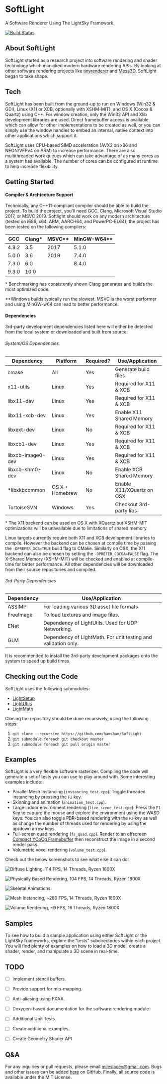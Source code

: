 # SoftLight
A Software Renderer Using The LightSky Framework.

[![Build Status](https://travis-ci.org/hamsham/SoftLight.svg?branch=master)](https://travis-ci.org/hamsham/SoftLight)



## About SoftLight
SoftLight started as a research project into software rendering and shader
technology which mimicked modern hardware rendering APIs. By looking at other
software rendering projects like
[tinyrenderer](https://github.com/ssloy/tinyrenderer/wiki) and
[Mesa3D](https://www.mesa3d.org), SoftLight began to take shape.



## Tech
SoftLight has been built from the ground-up to run on Windows (Win32 & GDI),
Linux (X11 or XCB, optionally with XSHM-MIT), and OS X (Cocoa & Quartz) using
C++. For window creation, only the Win32 API and Xlib development libraries
are used. Direct framebuffer access is available which can allow for other
implementations to be created as well, or you can simply use the window
handles to embed an internal, native context into other applications which
support it.

SoftLight uses CPU-based SIMD acceleration (AVX2 on x86 and NEON/VFPv4 on ARM)
to increase performance. There are also multithreaded work queues which can
take advantage of as many cores as a system has available. The number of cores
can be configured at runtime to help increase flexibility.



## Getting Started
#### Compiler & Archtecture Support
Technically, any C++11-compliant compiler should be able to build the project.
To build the project, you'll need GCC, Clang, Microsoft Visual Studio 2017, or
MSVC 2019. Softlight should work on any modern architecture (tested on i686,
x64, ARM, AARCH64, and PowerPC-EL64), the project has been tested on the
following compilers:

| GCC   | Clang* | MSVC** | MinGW-W64** |
| ----- | ------ | ------ | ----------- |
| 4.8.2 | 3.5    | 2017   | 5.1.0       |
| 5.0.0 | 3.6    | 2019   | 7.4.0       |
| 7.3.0 | 6.0    |        | 8.4.0       |
| 9.3.0 | 10.0   |        |             |

\* Benchmarking has consistently shown Clang generates and builds the most
optimized code.

\**Windows builds typically run the slowest. MSVC is the worst performer and
using MinGW-w64 can lead to better performance. 


#### Dependencies
3rd-party development dependencies listed here will either be detected from
the local system or downloaded and built from source:

###### System/OS Dependencies
| Dependency        | Platform        | Required? | Use/Application           |
| ----------------- | --------------- | --------- | ------------------------- |
| cmake             | All             | Yes       | Generate build files      |
| x11-utils         | Linux           | Yes       | Required for X11 & XCB    |
| libx11-dev        | Linux           | Yes       | Required for X11 & XCB    |
| libx11-xcb-dev    | Linux           | Yes       | Enable X11 Shared Memory  |
| libxext-dev       | Linux           | No        | Required for X11 & XCB    |
| libxcb1-dev       | Linux           | Yes       | Required for X11 & XCB    |
| libxcb-image0-dev | Linux           | Yes       | Required for X11 & XCB    |
| libxcb-shm0-dev   | Linux           | No        | Enable XCB Shared Memory  |
| *libxkbcommon     | OS X + Homebrew | No        | Enable X11/XQuartz on OSX |
| TortoiseSVN       | Windows         | Yes       | Checkout 3rd-party libs   |

\* The X11 backend can be used on OS X with XQuartz but XSHM-MIT optimizations
will be unavailable due to limitations of shared memory.

Linux targets currently require both X11 and XCB development libraries to
compile. However the backend can be chosen at compile time by passing the
`-DPREFER_XCB=TRUE` build flag to CMake. Similarly on OSX, the X11 backend can
also be chosen by setting the `-DPREFER_COCOA=FALSE` flag. The X-Shared Memory
(XSHM-MIT) will be checked and enabled at compile-time for better performance.
All other dependencies will be downloaded from their source repositories and
compiled.

###### 3rd-Party Dependencies
| Dependency | Use/Application                                                |
| ---------- | -------------------------------------------------------------- |
| ASSIMP     | For loading various 3D asset file formats                      |
| FreeImage  | To load textures and image files.                              |
| ENet       | Dependency of LightUtils. Used for UDP Networking.             |
| GLM        | Dependency of LightMath. For unit testing and validation only. |

It is recommended to install the 3rd-party development packages onto the
system to speed up build times.



## Checking out the Code
SoftLight uses the following submodules:
- [LightSetup](https://github.com/hamsham/LightSetup)
- [LightUtils](https://github.com/hamsham/LightUtils)
- [LightMath](https://github.com/hamsham/LightMat)

Cloning the repository should be done recursively, using the following steps:
1. `git clone --recursive https://github.com/hamsham/SoftLight`
2. `git submodule foreach git checkout master`
3. `git submodule foreach git pull origin master`



## Examples
SoftLight is a very flexible software rasterizer. Compiling the code will
generate a set of tests you can use to play around with. Some interesting
examples include:
 * Parallel Mesh Instancing (`instancing_test.cpp`): Toggle threaded
 instancing by pressing the `F2` key.
 * Skinning and animation (`animation_test.cpp`).
 * Large indoor environment rendering (`live_scene_test.cpp`): Press the `F1`
 Key to capture the mouse and explore the environment using the WASD keys. You
 can also toggle PBR-based rendering with the `F2` key as well as change the
 number of threads used for rendering by using the up/down arrow keys.
 * Full-screen quad rendering (`fs_quad.cpp`). Render to an offscreen [Compact
 YCoCg Framebuffer](http://jcgt.org/published/0001/01/02/) then reconstruct
 the image in a second render pass.
 * Volumetric voxel rendering (`volume_test.cpp`).

Check out the below screenshots to see what else it can do!

![Diffuse Lighting, 114 FPS, 14 Threads, Ryzen 1800X](https://github.com/hamsham/SoftLight/blob/master/examples/softlight_diffuse.png)

![Physically Based Rendering, 104 FPS, 14 Threads, Ryzen 1800X](https://github.com/hamsham/SoftLight/blob/master/examples/softlight_pbr.png)

![Skeletal Animations](https://github.com/hamsham/SoftLight/blob/master/examples/softlight_anims.png)

![Mesh Instancing, ~280 FPS, 14 Threads, Ryzen 1800X](https://github.com/hamsham/SoftLight/blob/master/examples/softlight_instancing.png)

![Volume Rendering, ~9 FPS, 16 Threads, Ryzen 1800X](https://github.com/hamsham/SoftLight/blob/master/examples/softlight_volumes.png)



## Samples
To see how to build a sample application using either SoftLight or the
LightSky frameworks, explore the "tests" subdirectories within each project.
You will find plenty of examples on how to load a 3D model, create a shader,
render, and manipulate a 3D scene in real-time.




## TODO
- [ ] Implement stencil buffers.
- [ ] Provide support for mip-mapping.
- [ ] Anti-aliasing using FXAA.
- [ ] Doxygen-based documentation for the software rendering module.
- [ ] Additional Unit Tests.
- [ ] Create additional examples.
- [ ] Create Geometry Shader API



## Q&A
For any inquiries or pull requests, please email mileslacey@gmail.com. Bugs
and other issues can be added
[here](https://github.com/hamsham/SoftLight/issues) on GitHub. Finally, all
source code is available under the MIT License.

